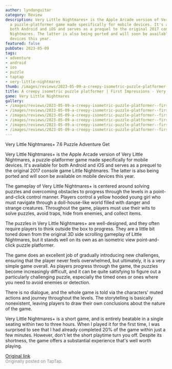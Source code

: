 ```yaml
---
author: lyndonguitar
category: Review
description: Very Little Nightmares+ is the Apple Arcade version of Very Little Nightmares,
  a puzzle-platformer game made specifically for mobile devices. It's available for
  both Android and iOS and serves as a prequel to the original 2017 console game Little
  Nightmares. The latter is also being ported and will soon be available on mobile
  devices this year.
featured: false
pubDate: 2023-05-09
tags:
- adventure
- android
- ios
- puzzle
- taptap
- very-little-nightmares
thumb: /images/reviews/2023-05-09-a-creepy-isometric-puzzle-platformer--first-impressions---very-little-nightmares-0.avif
title: A creepy isometric puzzle platformer | First Impressions - Very Little Nightmares+
game: Very Little Nightmares
gallery:
- /images/reviews/2023-05-09-a-creepy-isometric-puzzle-platformer--first-impressions---very-little-nightmares-0.avif
- /images/reviews/2023-05-09-a-creepy-isometric-puzzle-platformer--first-impressions---very-little-nightmares-1.avif
- /images/reviews/2023-05-09-a-creepy-isometric-puzzle-platformer--first-impressions---very-little-nightmares-2.avif
- /images/reviews/2023-05-09-a-creepy-isometric-puzzle-platformer--first-impressions---very-little-nightmares-3.avif
- /images/reviews/2023-05-09-a-creepy-isometric-puzzle-platformer--first-impressions---very-little-nightmares-4.avif
- /images/reviews/2023-05-09-a-creepy-isometric-puzzle-platformer--first-impressions---very-little-nightmares-5.avif
---
```

Very Little Nightmares+
7.6
Puzzle
Adventure
Get

Very Little Nightmares+ is the Apple Arcade version of Very Little Nightmares, a puzzle-platformer game made specifically for mobile devices. It's available for both Android and iOS and serves as a prequel to the original 2017 console game Little Nightmares. The latter is also being ported and will soon be available on mobile devices this year.

The gameplay of Very Little Nightmares+ is centered around solving puzzles and overcoming obstacles to progress through the levels in a point-and-click control manner. Players control a yellow hooded young girl who must navigate through a doll-house-like world filled with danger and strange creatures. Throughout the game, players must use their wits to solve puzzles, avoid traps, hide from enemies, and collect items.

The puzzles in Very Little Nightmares+ are well-designed, and they often require players to think outside the box to progress. They are a little bit toned down from the original 3D side scrolling gameplay of Little Nightmares, but it stands well on its own as an isometric view point-and-click puzzle platformer.

The game does an excellent job of gradually introducing new challenges, ensuring that the player never feels overwhelmed, but ultimately, it is a very simple game overall. As players progress through the game, the puzzles become increasingly difficult, and it can be quite satisfying to figure out a particularly challenging puzzle, especially the timed ones or ones where you need to avoid enemies or detection.

There is no dialogue, and the whole game is told via the characters' muted actions and journey throughout the levels. The storytelling is basically nonexistent, leaving players to draw their own conclusions about the nature of the game.

Very Little Nightmares+ is a short game, and is entirely beatable in a single seating within two to three hours. When I played it for the first time, I was surprised to see that I had already completed 20% of the game within just a few minutes. However, don't let the short playtime turn you off. Despite its shortness, the game offers a substantial experience that's well worth playing.

[Original link](https://www.taptap.io/post/5381401)<br><span style="font-size: 0.95em; color: #888;">Originally posted on TapTap.</span>